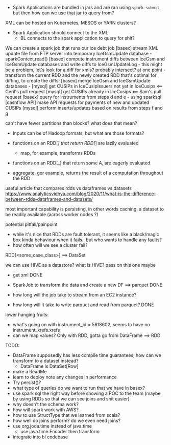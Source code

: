 - Spark Applications are bundled in jars and are ran using `spark-submit`, but then how can we use that jar to query from? 

XML can be hosted on Kubernetes, MESOS or YARN clusters?
- Spark Application should connect to the XML
  - BL connects to the spark application to query for shit?

We can create a spark job that runs our ice debt job
  [basex] stream XML update file from FTP server into temporary IceGsmUpdate database
    - sparkContext.read()
  [basex] compute instrument diffs between IceGsm and IceGsmUpdate databases and write diffs to IceGsmUpdateLog
    - this might be a problem, let's look for a diff for xmls? probably intersect? at one point
    - transform the current RDD and the newly created RDD that's optimal for diffing, to create the diffs!
  [basex] merge IceGsm and IceGsmUpdate databases
    - 
  [mysql] get CUSIPs in IceCusipIssuers not yet in IceCusips <== Ceril's pull request
  [mysql] get CUSIPs already in IceCusips <== Sam's pull request
  [basex] query for instruments from steps d and e
    - using sparksql
  [cashflow API] make API requests for payments of new and updated CUSIPs
  [mysql] perform inserts/updates based on results from steps f and g

can't have fewer partitions than blocks? what does that mean?

- Inputs can be of Hadoop formats, but what are those formats?

- functions on an RDD[_] that return RDD[_] are lazily evaluated
  - map, for example, transforms RDDs
- functions on an RDD[_] that return some A, are eagerly evaluated
 - aggregate, gor example, returns the result of a computation throughout the RDD



useful article that compares rdds vs dataframes vs datasets
https://www.analyticsvidhya.com/blog/2020/11/what-is-the-difference-between-rdds-dataframes-and-datasets/


most important capability is persisting, in other words caching, a dataset to be readily available (across worker nodes ?)


potential pitfall/painpoint
- while it's nice that RDDs are fault tolerant, it seems like a black/magic box kinda behaviour when it fails.. but who wants to handle any faults?
- how often will we see a cluster fail?


RDD[<some_case_class>] ==> DataSet

we can use HIVE as a datastore? what is HIVE? pass on this one maybe

- get xml DONE
- SparkJob to transform the data and create a new DF ==> parquet DONE

- how long will the job take to stream from an EC2 instance?
- how long will it take to write parquet and read from parquet? DONE

lower hanging fruits:
- what's going on with instrument_id = 5618602, seems to have no instrument_xrefs.xrefs
- can we map values? Only with RDD, gotta go from DataFrame ==> RDD

TODO:
- DataFrame supposedly has less compile time guarantees, how can we transform to a dataset instead?
  - DataFrame is DataSet[Row]
- make a ReadMe
- learn to deploy note any changes in performance
- Try persist()? 
- what type of queries do we want to run that we have in basex?
- use spark sql the right way before showing a POC to the team (maybe by using RDDs so that we can see joins and shit easier)
- why doesn't the schema work?
- how will spark work with AWS?
- how to use StructType that we learned from scala?
- how well do joins perform? do we even need joins?
- use org.joda.time instead of java.time
  - use java.time.Encoder then transform
- integrate into bl codebase